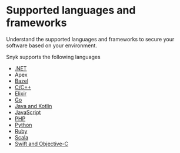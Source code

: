 # Supported languages and frameworks

Understand the supported languages and frameworks to secure your software based on your environment.&#x20;

Snyk supports the following languages&#x20;

* [.NET](.net.md)
* Apex
* [Bazel](../../scan-application-code/snyk-open-source/snyk-open-source-supported-languages-and-package-managers/snyk-for-bazel.md)
* [C/C++](c-c++.md)
* [Elixir](../../scan-application-code/snyk-open-source/snyk-open-source-supported-languages-and-package-managers/snyk-for-elixir.md)
* [Go](../../scan-application-code/snyk-open-source/snyk-open-source-supported-languages-and-package-managers/snyk-for-go.md)
* [Java and Kotlin](java-and-kotlin.md)
* [JavaScript](javascript.md)
* [PHP](../../scan-application-code/snyk-open-source/snyk-open-source-supported-languages-and-package-managers/snyk-for-php.md)
* [Python](../../scan-application-code/snyk-open-source/snyk-open-source-supported-languages-and-package-managers/snyk-for-python.md)&#x20;
* [Ruby](../snyk-open-source/snyk-open-source-supported-languages-and-package-managers/snyk-for-ruby.md)
* [Scala](../snyk-open-source/snyk-open-source-supported-languages-and-package-managers/snyk-for-scala.md)
* [Swift and Objective-C](swift-and-objective-c.md)





